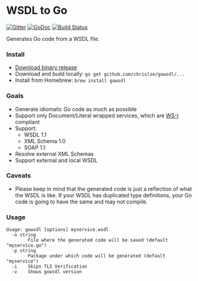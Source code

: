 # WSDL to Go

[![Gitter](https://badges.gitter.im/Join%20Chat.svg)](https://gitter.im/chrislse/gowsdl?utm_source=badge&utm_medium=badge&utm_campaign=pr-badge&utm_content=badge)
[![GoDoc](https://godoc.org/github.com/chrislse/gowsdl?status.svg)](https://godoc.org/github.com/chrislse/gowsdl)
[![Build Status](https://travis-ci.org/chrislse/gowsdl.svg?branch=master)](https://travis-ci.org/chrislse/gowsdl)

Generates Go code from a WSDL file.

### Install

* [Download binary release](https://github.com/chrislse/gowsdl/releases)
* Download and build locally: `go get github.com/chrislse/gowsdl/...`
* Install from Homebrew: `brew install gowsdl`

### Goals
* Generate idiomatic Go code as much as possible
* Support only Document/Literal wrapped services, which are [WS-I](http://ws-i.org/) compliant
* Support:
	* WSDL 1.1
	* XML Schema 1.0
	* SOAP 1.1
* Resolve external XML Schemas
* Support external and local WSDL

### Caveats
* Please keep in mind that the generated code is just a reflection of what the WSDL is like. If your WSDL has duplicated type definitions, your Go code is going to have the same and may not compile.

### Usage
```
Usage: gowsdl [options] myservice.wsdl
  -o string
        File where the generated code will be saved (default "myservice.go")
  -p string
        Package under which code will be generated (default "myservice")
  -i    Skips TLS Verification
  -v    Shows gowsdl version
  ```
